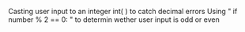 Casting user input to an integer int( ) to catch decimal errors
Using " if number % 2 == 0: " to determin wether user input is odd or even
